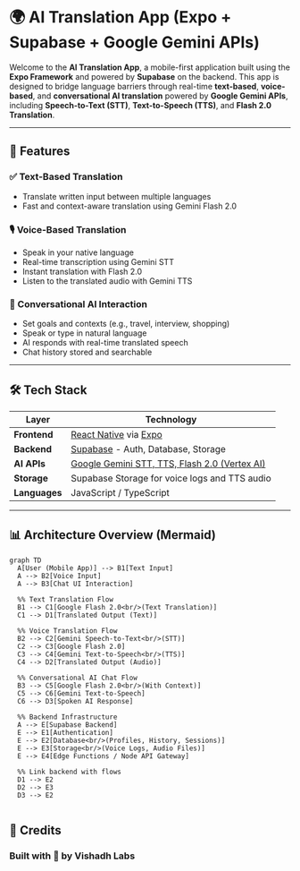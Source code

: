 # 🌍 AI Translation App (Expo + Supabase + Google Gemini APIs)

Welcome to the **AI Translation App**, a mobile-first application built using the **Expo Framework** and powered by **Supabase** on the backend. This app is designed to bridge language barriers through real-time **text-based**, **voice-based**, and **conversational AI translation** powered by **Google Gemini APIs**, including **Speech-to-Text (STT)**, **Text-to-Speech (TTS)**, and **Flash 2.0 Translation**.

---

## 🚀 Features

### ✅ Text-Based Translation
- Translate written input between multiple languages
- Fast and context-aware translation using Gemini Flash 2.0

### 🎙 Voice-Based Translation
- Speak in your native language
- Real-time transcription using Gemini STT
- Instant translation with Flash 2.0
- Listen to the translated audio with Gemini TTS

### 🤖 Conversational AI Interaction
- Set goals and contexts (e.g., travel, interview, shopping)
- Speak or type in natural language
- AI responds with real-time translated speech
- Chat history stored and searchable

---

## 🛠️ Tech Stack

| Layer        | Technology                     |
|--------------|--------------------------------|
| **Frontend** | [React Native](https://reactnative.dev/) via [Expo](https://expo.dev) |
| **Backend**  | [Supabase](https://supabase.io) - Auth, Database, Storage |
| **AI APIs**  | [Google Gemini STT, TTS, Flash 2.0 (Vertex AI)](https://cloud.google.com/vertex-ai/docs/generative-ai) |
| **Storage**  | Supabase Storage for voice logs and TTS audio |
| **Languages**| JavaScript / TypeScript        |

---

## 📊 Architecture Overview (Mermaid)

```mermaid
graph TD
  A[User (Mobile App)] --> B1[Text Input]
  A --> B2[Voice Input]
  A --> B3[Chat UI Interaction]

  %% Text Translation Flow
  B1 --> C1[Google Flash 2.0<br/>(Text Translation)]
  C1 --> D1[Translated Output (Text)]

  %% Voice Translation Flow
  B2 --> C2[Gemini Speech-to-Text<br/>(STT)]
  C2 --> C3[Google Flash 2.0]
  C3 --> C4[Gemini Text-to-Speech<br/>(TTS)]
  C4 --> D2[Translated Output (Audio)]

  %% Conversational AI Chat Flow
  B3 --> C5[Google Flash 2.0<br/>(With Context)]
  C5 --> C6[Gemini Text-to-Speech]
  C6 --> D3[Spoken AI Response]

  %% Backend Infrastructure
  A --> E[Supabase Backend]
  E --> E1[Authentication]
  E --> E2[Database<br/>(Profiles, History, Sessions)]
  E --> E3[Storage<br/>(Voice Logs, Audio Files)]
  E --> E4[Edge Functions / Node API Gateway]

  %% Link backend with flows
  D1 --> E2
  D2 --> E3
  D3 --> E2
  
```

## 🙌 Credits
### Built with 💙 by Vishadh Labs 
